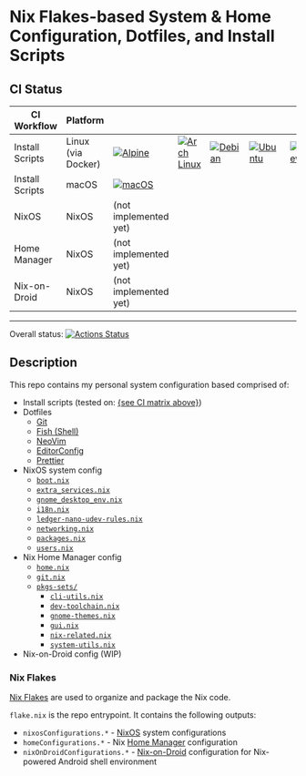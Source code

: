 # Nix Flakes-based System & Home Configuration, Dotfiles, and Install Scripts

## CI Status

| CI Workflow     | Platform           |                                 |                                        |                                 |                                 |                                     |
|-----------------|--------------------|---------------------------------|----------------------------------------|---------------------------------|---------------------------------|-------------------------------------|
| Install Scripts | Linux (via Docker) | [![Alpine][gh-actions-alpine]][gh-actions] | [![Arch Linux][gh-actions-archlinux]][gh-actions] | [![Debian][gh-actions-debian]][gh-actions] | [![Ubuntu][gh-actions-ubuntu]][gh-actions] | [![Homebrew][gh-actions-homebrew]][gh-actions] |
| Install Scripts | macOS              | [![macOS][gh-actions-macos]][gh-actions]   |                                        |                                 |                                 |                                     |
| NixOS           | NixOS              | (not implemented yet)           |                                        |                                 |                                 |                                     |
| Home Manager    | NixOS              | (not implemented yet)           |                                        |                                 |                                 |                                     |
| Nix-on-Droid    | NixOS              | (not implemented yet)           |                                        |                                 |                                 |                                     |

---

Overall status: [![Actions Status](https://github.com/PetarKirov/dotfiles/workflows/CI/badge.svg)](https://github.com/PetarKirov/dotfiles/actions)

## Description

This repo contains my personal system configuration based comprised of:

* Install scripts (tested on: [{see CI matrix above}](#ci-status))
* Dotfiles
  * [Git](https://git-scm.com/)
  * [Fish (Shell)](https://fishshell.com/)
  * [NeoVim](https://neovim.io/)
  * [EditorConfig](https://editorconfig.org/)
  * [Prettier](https://prettier.io/)
* NixOS system config
  * [`boot.nix`](./nixos/sys/boot.nix)
  * [`extra_services.nix`](./nixos/sys/extra_services.nix)
  * [`gnome_desktop_env.nix`](./nixos/sys/gnome_desktop_env.nix)
  * [`i18n.nix`](./nixos/sys/i18n.nix)
  * [`ledger-nano-udev-rules.nix`](./nixos/sys/ledger-nano-udev-rules.nix)
  * [`networking.nix`](./nixos/sys/networking.nix)
  * [`packages.nix`](./nixos/sys/packages.nix)
  * [`users.nix`](./nixos/sys/users.nix)
* Nix Home Manager config
  * [`home.nix`](./nixos/home/home.nix)
  * [`git.nix`](./nixos/home/git.nix)
  * [`pkgs-sets/`](./nixos/home/pkg-sets/pkgs-sets/)
    * [`cli-utils.nix`](./nixos/home/pkg-sets/cli-utils.nix)
    * [`dev-toolchain.nix`](./nixos/home/pkg-sets/dev-toolchain.nix)
    * [`gnome-themes.nix`](./nixos/home/pkg-sets/gnome-themes.nix)
    * [`gui.nix`](./nixos/home/pkg-sets/gui.nix)
    * [`nix-related.nix`](./nixos/home/pkg-sets/nix-related.nix)
    * [`system-utils.nix`](./nixos/home/pkg-sets/system-utils.nix)
* Nix-on-Droid config (WIP)

### Nix Flakes

[Nix Flakes][nix-flakes] are used to organize and package the Nix code.

`flake.nix` is the repo entrypoint. It contains the following outputs:

* `nixosConfigurations.*` - [NixOS][nixos] system configurations
* `homeConfigurations.*` - Nix [Home Manager][home-mgr] configuration
* `nixOnDroidConfigurations.*` - [Nix-on-Droid][nix-on-droid] configuration for Nix-powered Android shell environment

[nixos]: https://nixos.org/
[home-mgr]: https://github.com/nix-community/home-manager
[nix-on-droid]: https://github.com/t184256/nix-on-droid
[nix-flakes]: https://nixos.org/manual/nix/stable/command-ref/new-cli/nix3-flake.html

[gh-actions]: https://github.com/PetarKirov/dotfiles/actions

[gh-actions-alpine]: https://github-actions.40ants.com/PetarKirov/dotfiles/matrix.svg?only=ci.alpine
[gh-actions-archlinux]: https://github-actions.40ants.com/PetarKirov/dotfiles/matrix.svg?only=ci.archlinux
[gh-actions-debian]: https://github-actions.40ants.com/PetarKirov/dotfiles/matrix.svg?only=ci.debian
[gh-actions-ubuntu]: https://github-actions.40ants.com/PetarKirov/dotfiles/matrix.svg?only=ci.ubuntu
[gh-actions-homebrew]: https://github-actions.40ants.com/PetarKirov/dotfiles/matrix.svg?only=ci.homebrew
[gh-actions-macos]: https://github-actions.40ants.com/PetarKirov/dotfiles/matrix.svg?only=ci.macOS-latest
